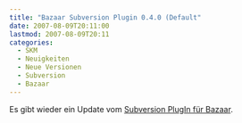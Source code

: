 ```yaml
---
title: "Bazaar Subversion Plugin 0.4.0 (Default"
date: 2007-08-09T20:11:00
lastmod: 2007-08-09T20:11
categories:
  - SKM
  - Neuigkeiten
  - Neue Versionen
  - Subversion
  - Bazaar
---
```

Es gibt wieder ein Update vom [Subversion PlugIn für Bazaar](http://bazaar-vcs.org/BzrForeignBranches/Subversion?action=show&redirect=BzrSvn).
